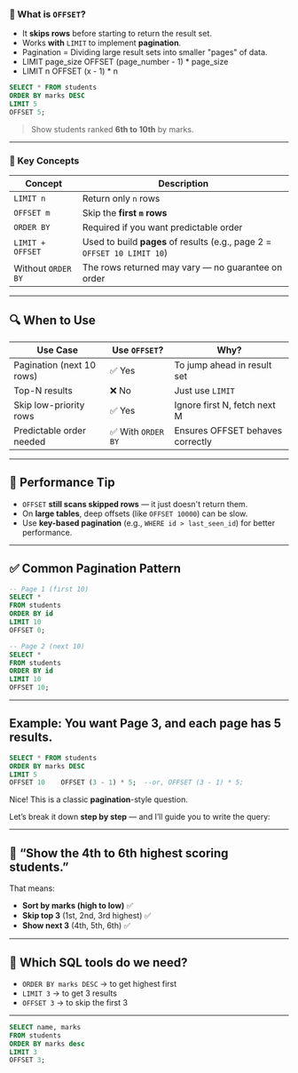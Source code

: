### 🔹 What is `OFFSET`?

* It **skips rows** before starting to return the result set.
* Works **with** `LIMIT` to implement **pagination**.
* Pagination = Dividing large result sets into smaller "pages" of data.
* LIMIT page_size OFFSET (page_number - 1) * page_size
* LIMIT n OFFSET (x - 1) * n


```sql
SELECT * FROM students
ORDER BY marks DESC
LIMIT 5 
OFFSET 5;
```

> Show students ranked **6th to 10th** by marks.

---

### 📘 Key Concepts

| Concept            | Description                                                              |
| ------------------ | ------------------------------------------------------------------------ |
| `LIMIT n`          | Return only `n` rows                                                     |
| `OFFSET m`         | Skip the **first `m` rows**                                              |
| `ORDER BY`         | Required if you want predictable order                                   |
| `LIMIT + OFFSET`   | Used to build **pages** of results (e.g., page 2 = `OFFSET 10 LIMIT 10`) |
| Without `ORDER BY` | The rows returned may vary — no guarantee on order                       |

---

## 🔍 When to Use

| Use Case                  | Use `OFFSET`?     | Why?                             |
| ------------------------- | ----------------- | -------------------------------- |
| Pagination (next 10 rows) | ✅ Yes             | To jump ahead in result set      |
| Top-N results             | ❌ No              | Just use `LIMIT`                 |
| Skip low-priority rows    | ✅ Yes             | Ignore first N, fetch next M     |
| Predictable order needed  | ✅ With `ORDER BY` | Ensures OFFSET behaves correctly |

---

## 🧠 Performance Tip

* `OFFSET` **still scans skipped rows** — it just doesn't return them.
* On **large tables**, deep offsets (like `OFFSET 10000`) can be slow.
* Use **key-based pagination** (e.g., `WHERE id > last_seen_id`) for better performance.

---

## ✅ Common Pagination Pattern

```sql
-- Page 1 (first 10)
SELECT * 
FROM students 
ORDER BY id 
LIMIT 10 
OFFSET 0;

-- Page 2 (next 10)
SELECT * 
FROM students 
ORDER BY id 
LIMIT 10 
OFFSET 10;
```

---
## Example: You want Page 3, and each page has 5 results.
```sql
SELECT * FROM students
ORDER BY marks DESC
LIMIT 5 
OFFSET 10    OFFSET (3 - 1) * 5;  --or, OFFSET (3 - 1) * 5; 

```
Nice! This is a classic **pagination**-style question.

Let’s break it down **step by step** — and I’ll guide you to write the query:

---

## 🔎 “Show the 4th to 6th highest scoring students.”

That means:

* **Sort by marks (high to low)** ✅
* **Skip top 3** (1st, 2nd, 3rd highest) ✅
* **Show next 3** (4th, 5th, 6th) ✅

---

## 🧠 Which SQL tools do we need?

* `ORDER BY marks DESC` → to get highest first
* `LIMIT 3` → to get 3 results
* `OFFSET 3` → to skip the first 3

---
 
```sql
SELECT name, marks
FROM students
ORDER BY marks desc
LIMIT 3
OFFSET 3;
```
